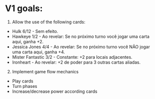 # V1 goals:

1. Allow the use of the following cards:

- Hulk 6/12 - Sem efeito.
- Hawkeye 1/2 - Ao revelar: Se no próximo turno você jogar uma carta aqui, ganha +2.
- Jessica Jones 4/4 - Ao revelar: Se no próximo turno você NÃO jogar uma carta aqui, ganha +4.
- Mister Fantastic 3/2 - Constante: +2 para locais adjacentes.
- Ironheart - Ao revelar: +2 de poder para 3 outras cartas aliadas.

2. Implement game flow mechanics

- Play cards
- Turn phases
- Increase/decrease power according cards
